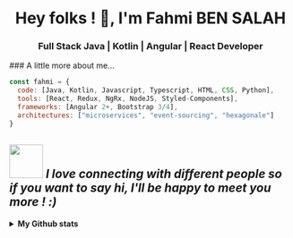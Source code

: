 <h1 align="center"> Hey folks ! 👋, I'm Fahmi BEN SALAH</h1>
<h3 align="center">Full Stack Java | Kotlin | Angular | React Developer</h3>



<div align = "left">
<p align="left">
### A little more about me...  

```javascript
const fahmi = {
  code: [Java, Kotlin, Javascript, Typescript, HTML, CSS, Python],
  tools: [React, Redux, NgRx, NodeJS, Styled-Components],
  frameworks: [Angular 2+, Bootstrap 3/4],
  architectures: ["microservices", "event-sourcing", "hexagonale"]
}
```
</p>
</div>


<img src="https://media.giphy.com/media/LnQjpWaON8nhr21vNW/giphy.gif" width="60"> <em><b>I love connecting with different people</b> so if you want to say <b>hi, I'll be happy to meet you more !</b> :)</em>
---

<details>
  <summary><b>My Github stats</b></summary>
<hr />
  
![GitHub stats](https://github-readme-stats.vercel.app/api?username=bnsalahfahmi&show_icons=true&hide_border=true)

<img src="https://komarev.com/ghpvc/?username=BnSalahFahmi&color=blue&style=plastic" alt="BnSalahFahmi" style="line-height:25px" />

<hr />
</details>
